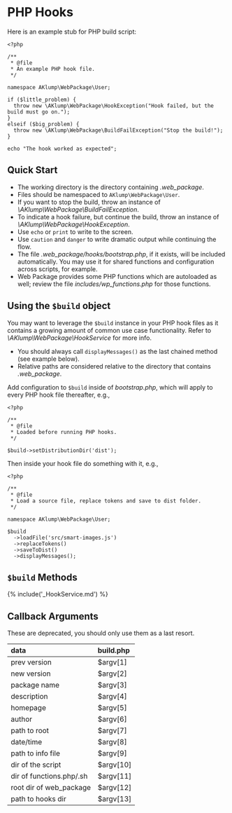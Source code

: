 # PHP Hooks

Here is an example stub for PHP build script:

    <?php
    
    /**
     * @file
     * An example PHP hook file.
     */
    
    namespace AKlump\WebPackage\User;
    
    if ($little_problem) {
      throw new \AKlump\WebPackage\HookException("Hook failed, but the build must go on.");
    }
    elseif ($big_problem) {
      throw new \AKlump\WebPackage\BuildFailException("Stop the build!");
    }
    
    echo "The hook worked as expected";
    
    
## Quick Start

* The working directory is the directory containing _.web_package_.
* Files should be namespaced to `AKlump\WebPackage\User`.
* If you want to stop the build, throw an instance of _\AKlump\WebPackage\BuildFailException_.
* To indicate a hook failure, but continue the build, throw an instance of _\AKlump\WebPackage\HookException_.
* Use `echo` or `print` to write to the screen.
* Use `caution` and `danger` to write dramatic output while continuing the flow.
* The file _.web_package/hooks/bootstrap.php_, if it exists, will be included automatically.    You may use it for shared functions and configuration across scripts, for example.
* Web Package provides some PHP functions which are autoloaded as well; review the file _includes/wp_functions.php_ for those functions.

## Using the `$build` object

You may want to leverage the `$build` instance in your PHP hook files as it contains a growing amount of common use case functionality.  Refer to _\AKlump\WebPackage\HookService_ for more info.

* You should always call `displayMessages()` as the last chained method (see example below). 
* Relative paths are considered relative to the directory that contains _.web_package_.

Add configuration to `$build` inside of _bootstrap.php_, which will apply to every PHP hook file thereafter, e.g.,

    <?php
    
    /**
     * @file
     * Loaded before running PHP hooks.
     */
     
    $build->setDistributionDir('dist');

Then inside your hook file do something with it, e.g.,

    <?php
    
    /**
     * @file
     * Load a source file, replace tokens and save to dist folder.
     */
    
    namespace AKlump\WebPackage\User;
    
    $build
      ->loadFile('src/smart-images.js')
      ->replaceTokens()
      ->saveToDist()
      ->displayMessages();

## `$build` Methods

{% include('_HookService.md') %}

## Callback Arguments

These are deprecated, you should only use them as a last resort.

|           data           | build.php |
|:-------------------------|:----------|
| prev version             | $argv[1]  |
| new version              | $argv[2]  |
| package name             | $argv[3]  |
| description              | $argv[4]  |
| homepage                 | $argv[5]  |
| author                   | $argv[6]  |
| path to root             | $argv[7]  |
| date/time                | $argv[8]  |
| path to info file        | $argv[9]  |
| dir of the script        | $argv[10] |
| dir of functions.php/.sh | $argv[11] |
| root dir of web_package  | $argv[12] |
| path to hooks dir        | $argv[13] |
